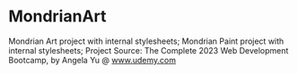# MondrianArt
Mondrian Art project with internal stylesheets;
Mondrian Paint project with internal stylesheets; Project Source: The Complete 2023 Web Development Bootcamp, by Angela Yu @ www.udemy.com
